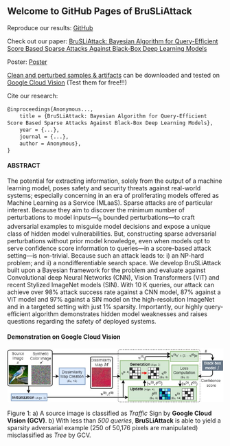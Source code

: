 ## Welcome to GitHub Pages of BruSLiAttack

Reproduce our results: [GitHub](https://github.com/BruSLiAttack/BruSLiAttack.github.io)

Check out our paper: [BruSLiAttack: Bayesian Algorithm for Query-Efficient Score Based Sparse Attacks Against Black-Box Deep Learning Models](https://...)

Poster: [Poster](...)

[Clean and perturbed samples & artifacts](https://github.com/BruSLiAttack/BruSLiAttack.github.io/tree/main/artifacts) can be downloaded and tested on [Google Cloud Vision](https://cloud.google.com/vision) (Test them for free!!!)

Cite our research: 
```
@inproceedings{Anonymous...,
    title = {BruSLiAttack: Bayesian Algorithm for Query-Efficient Score Based Sparse Attacks Against Black-Box Deep Learning Models},
    year = {...},
    journal = {...},
    author = Anonymous},
}
```

#### ABSTRACT

The potential for extracting information, solely from the output of a machine learning model, poses safety and security threats against real-world systems; especially concerning in an era of proliferating models offered as Machine Learning as a Service (MLaaS). Sparse attacks are of particular interest. Because they aim to discover the minimum number of perturbations to model inputs—$l_0$ bounded perturbations—to craft adversarial examples to misguide model decisions and expose a unique class of hidden model vulnerabilities. But, constructing sparse adversarial perturbations without prior model knowledge, even when models opt to serve confidence score information to queries—in a score-based attack setting—is non-trivial. Because such an attack leads to: i) an NP-hard problem; and ii) a nondifferentiable search space. We develop BruSLiAttack built upon a Bayesian framework for the problem and evaluate against Convolutional deep Neural Networks (CNN), Vision Transformers (ViT) and recent Stylized ImageNet models (SIN). With 10 K queries, our attack can achieve over 98% attack success rate against a CNN model, 87% against a ViT model and 97% against a SIN model on the high-resolution ImageNet and in a targeted setting with just 1% sparsity. Importantly, our highly query-efficient algorithm demonstrates hidden model weaknesses and raises questions regarding the safety of deployed systems. 

#### Demonstration on Google Cloud Vision
![Figure 1](figures/method_diagram.jpg)

Figure 1: a) A source image is classified as _Traffic_ Sign by __Google Cloud Vision (GCV)__. b) With less than _500 queries_, __BruSLiAttack__ is able to yield a sparsity adversarial example (250 of 50,176 pixels are manipulated) misclassified as _Tree_ by GCV.
